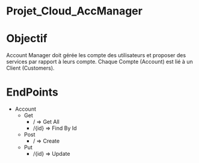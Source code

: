 # Projet_Cloud_AccManager #

# Objectif #

Account Manager doit gérée les compte des utilisateurs et proposer des services par rapport à leurs compte. 
Chaque Compte (Account) est lié à un Client (Customers). 

# EndPoints #

- Account
  - Get
    - / => Get All
    - /{id} => Find By Id
  - Post
    - / => Create
  - Put
    - /{id} => Update 

